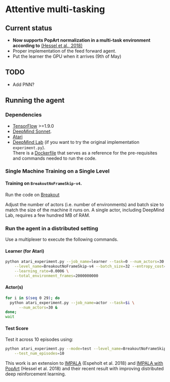 # Attentive multi-tasking

## Current status
- **Now supports PopArt normalization in a multi-task environment according to** [(Hessel et al., 2018)](https://arxiv.org/abs/1809.04474)
- Proper implementation of the feed forward agent. 
- Put the learner the GPU when it arrives (9th of May)


## TODO 
- Add PNN?

## Running the agent

### Dependencies

- [TensorFlow][tensorflow] >=1.9.0
- [DeepMind Sonnet][sonnet].
- [Atari](http://gym.openai.com/) 
- [DeepMind Lab][deepmind_lab] (if you want to try the original implementation `experiment.py`).  
There is a [Dockerfile][dockerfile] that serves as a reference for the
pre-requisites and commands needed to run the code.

### Single Machine Training on a Single Level

#### Training on `BreakoutNoFrameSkip-v4`. 
Run the code on [Breakout](https://gym.openai.com/envs/Breakout-v0/)

Adjust the number of actors (i.e. number of environments) and batch size to
match the size of the machine it runs on. A single actor, including DeepMind
Lab, requires a few hundred MB of RAM.

### Run the agent in a distributed setting 
Use a multiplexer to execute the following commands. 

#### Learner (for Atari)

```sh
python atari_experiment.py --job_name=learner --task=0 --num_actors=30 \
    --level_name=BreakoutNoFrameSkip-v4 --batch_size=32 --entropy_cost=0.01 \
    --learning_rate=0.0006 \
    --total_environment_frames=2000000000 
```
#### Actor(s)

```sh
for i in $(seq 0 29); do
  python atari_experiment.py --job_name=actor --task=$i \
      --num_actors=30 &
done;
wait
```
#### Test Score 
Test it across 10 episodes using: 

```sh
python atari_experiment.py --mode=test --level_name=BreakoutNoFrameSkip-v4 \
    --test_num_episodes=10
```

This work is an extension to [IMPALA](https://arxiv.org/abs/1804.00168]) (Espeholt et al. 2018) and [IMPALA with PopArt](https://arxiv.org/abs/1809.04474) (Hessel et al. 2018) and their recent result with improving distributed deep reinforcement learning.  

[arxiv]: https://arxiv.org/abs/1802.01561
[deepmind_lab]: https://github.com/deepmind/lab
[sonnet]: https://github.com/deepmind/sonnet
[learning_nav]: https://arxiv.org/abs/1804.00168
[generate_images]: https://deepmind.com/blog/learning-to-generate-images/
[tensorflow]: https://github.com/tensorflow/tensorflow
[dockerfile]: Dockerfile
[dmlab30]: https://github.com/deepmind/lab/tree/master/game_scripts/levels/contributed/dmlab30
